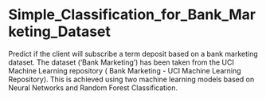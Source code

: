 # Simple_Classification_for_Bank_Marketing_Dataset
Predict if the client will subscribe a term deposit based on a bank marketing dataset. The dataset (‘Bank Marketing’) has been taken from the UCI Machine Learning repository ( Bank Marketing - UCI Machine Learning Repository). This is achieved using two machine learning models based on Neural Networks and Random Forest Classification.
